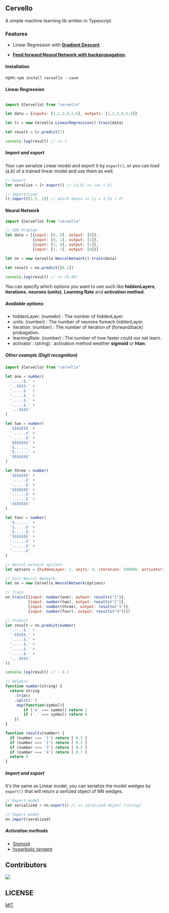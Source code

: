 ## Cervello

A simple machine learning lib written in Typescript.

### Features

- Linear Regression with **[Gradient Descent](https://www.kdnuggets.com/2017/04/simple-understand-gradient-descent-algorithm.html)**.

- **[Feed forward Neural Network with backpropagation](https://brilliant.org/wiki/feedforward-neural-networks)**.


#### Installation

npm: `npm install cervello --save`


#### Linear Regression

```javascript

import {Cervello} from "cervello"

let data = {inputs: [1,2,3,4,5,6], outputs: [1,2,3,4,5,6]}

let lr = new Cervello.LinearRegression().train(data)

let result = lr.predict(7)

console.log(result) // => 7

```

##### Import and export

Your can serialize Linear model and export it by `export()`, or you can load (a,b) of a trained linear model and use them as well.

```javascript
// Export
let seralize = lr.export() // [a,b] => (ax + b) 

// Import/Load
lr.import([1.5, 2]) // which means => (y = 1.5x + 2)
```

#### Neural Network

```javascript
import {Cervello} from "cervello"

// XOR Problem
let data = [{input: [0, 0], output: [0]},
            {input: [0, 1], output: [1]},
            {input: [1, 0], output: [1]},
            {input: [1, 1], output: [0]}]

let nn = new Cervello.NeuralNetwork().train(data)

let result = nn.predict([0,1])

console.log(result) // => [0.99]

```

You can specify which options you want to use such like **hiddenLayers**, **iterations**, **neurons (units)**, **Learning Rate** and **activation method**.

##### Available options:

- hiddenLayer: (numebr)  : The number of hiddenLayer.
- units: (number)        : The number of neurons foreach hiddenLayer.
- iteration: (number)    : The number of iteration of (forward/back) probagation.
- learningRate: (number) : The number of how faster could our net learn.
- activator : (string)  : activation method weather **sigmoid** or **htan**.


##### Other example (Digit recognition)

```javascript
import {Cervello} from "cervello"

let one = number(
  '.....$.' +
  '..$$$$.' +
  '.....$.' +
  '.....$.' +
  '.....$.' +
  '.....$.' +
  '...$$$$'
)

let two = number(
  '$$$$$$$' +
  '......$' +
  '......$' +
  '$$$$$$$' +
  '$......' +
  '$......' +
  '$$$$$$$'
)

let three = number(
  '$$$$$$$' +
  '......$' +
  '......$' +
  '$$$$$$$' +
  '......$' +
  '......$' +
  '$$$$$$$'
)

let four = number(
  '$......' +
  '$.....$' +
  '$.....$' +
  '$$$$$$$' +
  '......$' +
  '......$' +
  '......$'
)

// Neural network options
let options = {hiddenLayer: 2, units: 4, iteration: 500000, activator: "sigmoid"}

// Init Neural Network.
let nn = new Cervello.NeuralNetwork(options)

// Train
nn.train([{input: number(one), output: results("1")},
          {input: number(two), output: results("2")},
          {input: number(three), output: results("3")},
          {input: number(four), output: results("4")}])

// Predict
let result = nn.predict(number(
  '.....$.' +
  '.$$$$$.' +
  '.....$.' +
  '.....$.' +
  '.....$.' +
  '.....$.' +
  '...$$$$'
))

console.log(result) // ~ 0.1

// helpers
function number(string) {
  return string
    .trim()
    .split('')
    .map(function(symbol){
        if ('$' === symbol) return 1
        if ('.' === symbol) return 0
    })
}

function results(number) {
  if (number === '1') return [ 0.1 ]
  if (number === '2') return [ 0.3 ]
  if (number === '3') return [ 0.5 ]
  if (number === '4') return [ 0.7 ]
  return 0
}
```
##### Import and export

It's the same as Linear model, you can serialize the model wedges by `export()` that will return a serlized object of NN wedges. 

```javascript
// Export model
let serialized = nn.export() // => seralized object (string)

// Import model
nn.import(seralized)
```

##### Activation methods

- [Sigmoid](https://www.wikiwand.com/en/Sigmoid_function)
- [hyperbolic tangent](http://reference.wolfram.com/language/ref/Tanh.html)

## Contributors

<a href="https://www.meetup.com/GDGtangier"><img src="https://i.imgur.com/ekYXyPW.png"/></a>

## LICENSE
[MIT](https://opensource.org/licenses/MIT)
